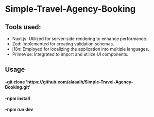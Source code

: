 # Simple-Travel-Agency-Booking

<h2>Tools used: </h2>
<ul>
<li>Nuxt.js: Utilized for server-side rendering to enhance performance.</li>
<li>Zod: Implemented for creating validation schemas.</li>
<li>i18n: Employed for localizing the application into multiple languages.</li>
<li>PrimeVue: Integrated to import and utilize UI components.</li>

</ul>
<h2>Usage</h2>
<h4>-git clone 'https://github.com/alaaalh/Simple-Travel-Agency-Booking.git'</h4>
<h4>-npm install</h4>
<h4>-npm run dev</h4>